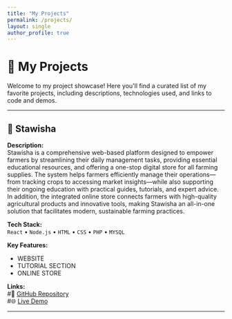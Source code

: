 ```yaml
---
title: "My Projects"
permalink: /projects/
layout: single
author_profile: true
---
```

# 🚀 My Projects

Welcome to my project showcase! Here you'll find a curated list of my favorite projects, including descriptions, technologies used, and links to code and demos.

---

## 📱 Stawisha
**Description:**  
Stawisha is a comprehensive web-based platform designed to empower farmers by streamlining their daily management tasks, providing essential educational resources, and offering a one-stop digital store for all farming supplies. The system helps farmers efficiently manage their operations—from tracking crops to accessing market insights—while also supporting their ongoing education with practical guides, tutorials, and expert advice. In addition, the integrated online store connects farmers with high-quality agricultural products and innovative tools, making Stawisha an all-in-one solution that facilitates modern, sustainable farming practices.

**Tech Stack:**  
`React` • `Node.js` • `HTML` • `CSS` • `PHP` • `MYSQL`

**Key Features:**
- WEBSITE
- TUTORIAL SECTION
- ONLINE STORE

**Links:**  
#🔗 [GitHub Repository](https://github.com/your-username/project1)  
#🌐 [Live Demo](https://project1-demo.com)

---
